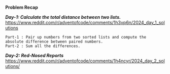 **Problem Recap**

***Day-1: Calculate the total distance between two lists.***
https://www.reddit.com/r/adventofcode/comments/1h3vp6n/2024_day_1_solutions

    Part-1 : Pair up numbers from two sorted lists and compute the absolute difference between paired numbers.
    Part-2 : Sum all the differences.

***Day-2: Red-Nosed Reports***
https://www.reddit.com/r/adventofcode/comments/1h4ncyr/2024_day_2_solutions/

